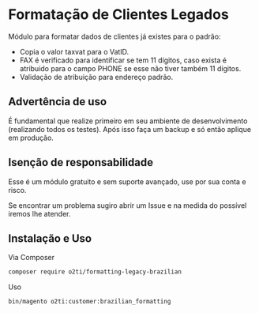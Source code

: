 # Formatação de Clientes Legados

Módulo para formatar dados de clientes já existes para o padrão:

- Copia o valor taxvat para o VatID.
- FAX é verificado para identificar se tem 11 dígitos, caso exista é atribuido para o campo PHONE se esse não tiver também 11 dígitos.
- Validação de atribuição para endereço padrão.

## Advertência de uso

É fundamental que realize primeiro em seu ambiente de desenvolvimento (realizando todos os testes). Após isso faça um backup e só então aplique em produção.

## Isenção de responsabilidade

Esse é um módulo gratuito e sem suporte avançado, use por sua conta e risco.

Se encontrar um problema sugiro abrir um Issue e na medida do possível iremos lhe atender.

## Instalação e Uso

Via Composer

```bash
composer require o2ti/formatting-legacy-brazilian
```

Uso
```bash
bin/magento o2ti:customer:brazilian_formatting
```

